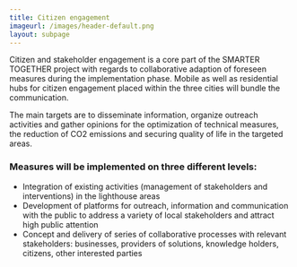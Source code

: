 ```yaml
---
title: Citizen engagement
imageurl: /images/header-default.png
layout: subpage
---
```

Citizen and stakeholder engagement is a core part of the SMARTER TOGETHER project with regards to collaborative adaption of foreseen measures during the implementation phase. Mobile as well as residential hubs for citizen engagement placed within the three cities will bundle the communication.

The main targets are to disseminate information, organize outreach activities and gather opinions for the optimization of technical measures, the reduction of CO2 emissions and securing quality of life in the targeted areas.

### Measures will be implemented on three different levels:

*   Integration of existing activities (management of stakeholders and interventions) in the lighthouse areas
*   Development of platforms for outreach, information and communication with the public to address a variety of local stakeholders and attract high public attention
*   Concept and delivery of series of collaborative processes with relevant stakeholders: businesses, providers of solutions, knowledge holders, citizens, other interested parties
